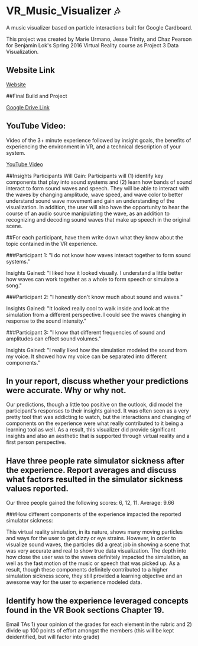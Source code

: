 # VR_Music_Visualizer :notes:
A music visualizer based on particle interactions built for Google Cardboard.

This project was created by Marie Urmano, Jesse Trinity, and Chaz Pearson for Benjamin Lok's Spring 2016 Virtual Reality course as Project 3 Data Visualization.

## Website Link
[Website](http://marieurmano.github.io/VR_Music_Visualizer)

##Final Build and Project

[Google Drive Link](https://drive.google.com/open?id=0Bzd7Pdy6zQQ-T1U5TmhaeVpxaTA)

## YouTube Video:
Video of the 3+ minute experience followed by insight goals, the benefits of experiencing the environment in VR, and a technical description of your system.

[YouTube Video](https://www.youtube.com/watch?v=4F7HuKbdgv0&feature=youtu.be)

##Insights Participants Will Gain:
Participants will (1) identify key components that play into sound systems and (2) learn how bands of sound interact to form sound waves and speech. They will be able to interact with the waves by changing amplitude, wave speed, and wave color to better understand sound wave movement and gain an understanding of the visualization. In addition, the user will also have the opportunity to hear the course of an audio source manipulating the wave, as an addition to recognizing and decoding sound waves that make up speech in the original scene.

##For each participant, have them write down what they know about the topic contained in the VR experience.

###Participant 1:
"I do not know how waves interact together to form sound systems."

Insights Gained:
"I liked how it looked visually. I understand a little better how waves can work together as a whole to form speech or simulate a song."

###Participant 2:
"I honestly don't know much about sound and waves."

Insights Gained:
"It looked really cool to walk inside and look at the simulation from a different perspective. I could see the waves changing in response to the sound intensity."

###Participant 3:
"I know that different frequencies of sound and amplitudes can effect sound volumes."

Insights Gained:
"I really liked how the simulation modeled the sound from my voice. It showed how my voice can be separated into different components."

## In your report, discuss whether your predictions were accurate. Why or why not.

Our predictions, though a little too positive on the outlook, did model the participant's responses to their insights gained. It was often seen as a very pretty tool that was addicting to watch, but the interactions and changing of components on the experience were what really contributed to it being a learning tool as well. As a result, this visualizer did provide significant insights and also an aesthetic that is supported through virtual reality and a first person perspective.

## Have three people rate simulator sickness after the experience. Report averages and discuss what factors resulted in the simulator sickness values reported.

Our three people gained the following scores:
6, 12, 11.
Average: 9.66

###How different components of the experience impacted the reported simulator sickness:

This virtual reality simulation, in its nature, shows many moving particles and ways for the user to get dizzy or eye strains. However, in order to visualize sound waves, the particles did a great job in showing a scene that was very accurate and real to show true data visualization. The depth into how close the user was to the waves definitely impacted the simulation, as well as the fast motion of the music or speech that was picked up. As a result, though these components definitely contributed to a higher simulation sickness score, they still provided a learning objective and an awesome way for the user to experience modeled data.

## Identify how the experience leveraged concepts found in the VR Book sections Chapter 19.

Email TAs 1) your opinion of the grades for each element in the rubric and 2) divide up 100 points of effort amongst the members (this will be kept deidentified, but will factor into grade)
 

